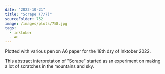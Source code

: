 ```yaml
---
date: "2022-10-21"
title: "Scrape (7/7)"
sourceFolder: 752
image: /images/plots/758.jpg
tags:
  - inktober
  - A6
---
```


Plotted with various pen on A6 paper for the 18th day of Inktober 2022.

This abstract interpretation of "Scrape" started as an experiment on making a lot of scratches in the mountains and sky.